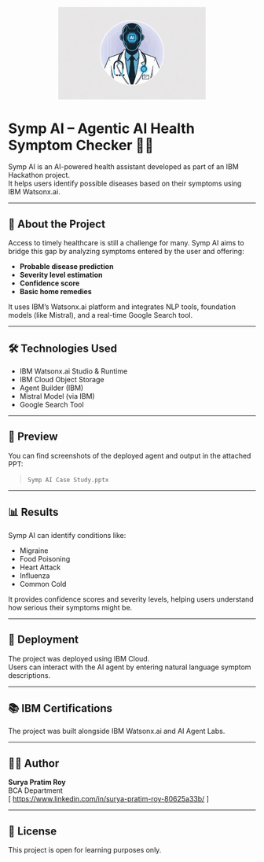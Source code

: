 <p align="center">
  <img src="https://raw.githubusercontent.com/suryapratimroy/Symp-ai-/refs/heads/main/create-a-professional-animated-style-log_nEaEotUVR3KIRJihXBxkQg_HJHuq9WfR6mY_Sn0xbM4Pg.jpeg" width="300"/>
</p>

# Symp AI – Agentic AI Health Symptom Checker 🤖💊

Symp AI is an AI-powered health assistant developed as part of an IBM Hackathon project.  
It helps users identify possible diseases based on their symptoms using IBM Watsonx.ai.

---

## 🧠 About the Project

Access to timely healthcare is still a challenge for many. Symp AI aims to bridge this gap by analyzing symptoms entered by the user and offering:

- **Probable disease prediction**
- **Severity level estimation**
- **Confidence score**
- **Basic home remedies**

It uses IBM’s Watsonx.ai platform and integrates NLP tools, foundation models (like Mistral), and a real-time Google Search tool.

---

## 🛠️ Technologies Used

- IBM Watsonx.ai Studio & Runtime  
- IBM Cloud Object Storage  
- Agent Builder (IBM)  
- Mistral Model (via IBM)  
- Google Search Tool  

---

## 📸 Preview

You can find screenshots of the deployed agent and output in the attached PPT:
> `Symp AI Case Study.pptx`

---

## 📊 Results

Symp AI can identify conditions like:
- Migraine
- Food Poisoning
- Heart Attack
- Influenza
- Common Cold

It provides confidence scores and severity levels, helping users understand how serious their symptoms might be.

---

## 🚀 Deployment

The project was deployed using IBM Cloud.  
Users can interact with the AI agent by entering natural language symptom descriptions.

---

## 📚 IBM Certifications

The project was built alongside IBM Watsonx.ai and AI Agent Labs.

---

## 👨‍💻 Author

**Surya Pratim Roy**  
BCA Department  
[ https://www.linkedin.com/in/surya-pratim-roy-80625a33b/ ]

---

## 📄 License

This project is open for learning purposes only.
